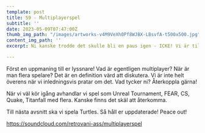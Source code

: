```yaml
---
template: post
title: 59 - Multiplayerspel
subtitle: ''
date: 2023-05-09T07:47:00Z
thumb_img_path: "/images/artworks-v4M9VeXh0Pf8WJBX-LBsvfA-t500x500.jpg"
content_img_path: ''
excerpt: Ni kanske trodde det skulle bli en paus igen - ICKE! Vi är tillbaka och det med råge. Vi pratar om Rares fantastiska spel Goldeneye 007 till Nintendo 64. Hur fyller man tre timmar och med vad? Orkar man ens lyssna i tre timmar?

---
```

Först en uppmaning till er lyssnare! Vad är egentligen multiplayer? När är man flera spelare? Det är en definition värd att diskutera. Vi är inte helt överens när vi inledningsvis pratar om det. Vad tycker ni? Återkoppla gärna!

När vi väl kör igång avhandlar vi spel som Unreal Tournament, FEAR, CS, Quake, Titanfall med flera. Kanske finns det skäl att återkomma.

Till nästa avsnitt ska vi spela Turtles. Så håll er uppdaterade! Peace out!
  
https://soundcloud.com/retrovani-ass/multiplayerspel
